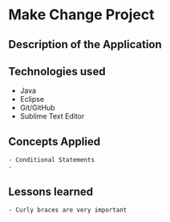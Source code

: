 # Make Change Project

## Description of the Application

## Technologies used
 - Java
 - Eclipse
 - Git/GitHub
 - Sublime Text Editor

## Concepts Applied
	- Conditional Statements
	- 

## Lessons learned
	- Curly braces are very important